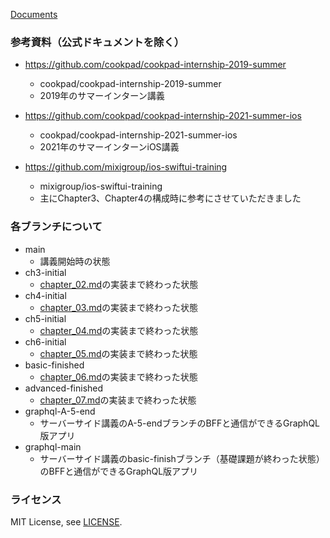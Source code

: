 [Documents](Documents/README.md)

### 参考資料（公式ドキュメントを除く）
- https://github.com/cookpad/cookpad-internship-2019-summer
  - cookpad/cookpad-internship-2019-summer
  - 2019年のサマーインターン講義

- https://github.com/cookpad/cookpad-internship-2021-summer-ios
  - cookpad/cookpad-internship-2021-summer-ios
  - 2021年のサマーインターンiOS講義

- https://github.com/mixigroup/ios-swiftui-training
  - mixigroup/ios-swiftui-training
  - 主にChapter3、Chapter4の構成時に参考にさせていただきました

### 各ブランチについて
- main
  - 講義開始時の状態
- ch3-initial
  - [chapter_02.md](Documents/chapter_02.md)の実装まで終わった状態
- ch4-initial
  - [chapter_03.md](Documents/chapter_03.md)の実装まで終わった状態
- ch5-initial
  - [chapter_04.md](Documents/chapter_04.md)の実装まで終わった状態
- ch6-initial
  - [chapter_05.md](Documents/chapter_05.md)の実装まで終わった状態
- basic-finished
  - [chapter_06.md](Documents/chapter_06.md)の実装まで終わった状態
- advanced-finished
  - [chapter_07.md](Documents/chapter_07.md)の実装まで終わった状態
- graphql-A-5-end
  - サーバーサイド講義のA-5-endブランチのBFFと通信ができるGraphQL版アプリ
- graphql-main
  - サーバーサイド講義のbasic-finishブランチ（基礎課題が終わった状態）のBFFと通信ができるGraphQL版アプリ

### ライセンス
MIT License, see [LICENSE](/LICENSE).
